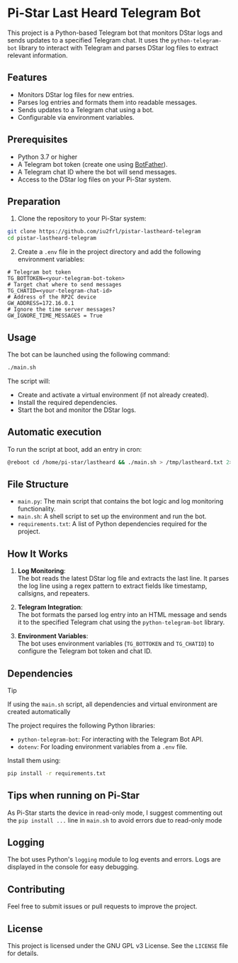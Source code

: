 # Pi-Star Last Heard Telegram Bot

This project is a Python-based Telegram bot that monitors DStar logs and sends updates to a specified Telegram chat. It uses the `python-telegram-bot` library to interact with Telegram and parses DStar log files to extract relevant information.

## Features

- Monitors DStar log files for new entries.
- Parses log entries and formats them into readable messages.
- Sends updates to a Telegram chat using a bot.
- Configurable via environment variables.

## Prerequisites

- Python 3.7 or higher
- A Telegram bot token (create one using [BotFather](https://core.telegram.org/bots#botfather)).
- A Telegram chat ID where the bot will send messages.
- Access to the DStar log files on your Pi-Star system.

## Preparation

1. Clone the repository to your Pi-Star system:

```bash
git clone https://github.com/iu2frl/pistar-lastheard-telegram
cd pistar-lastheard-telegram
```

2. Create a `.env` file in the project directory and add the following environment variables:

```env
# Telegram bot token
TG_BOTTOKEN=<your-telegram-bot-token>
# Target chat where to send messages
TG_CHATID=<your-telegram-chat-id>
# Address of the RP2C device
GW_ADDRESS=172.16.0.1
# Ignore the time server messages?
GW_IGNORE_TIME_MESSAGES = True
```

## Usage

The bot can be launched using the following command:

```bash
./main.sh
```

The script will:
- Create and activate a virtual environment (if not already created).
- Install the required dependencies.
- Start the bot and monitor the DStar logs.

## Automatic execution

To run the script at boot, add an entry in cron:

```bash
@reboot cd /home/pi-star/lastheard && ./main.sh > /tmp/lastheard.txt 2>&1
```

## File Structure

- `main.py`: The main script that contains the bot logic and log monitoring functionality.
- `main.sh`: A shell script to set up the environment and run the bot.
- `requirements.txt`: A list of Python dependencies required for the project.

## How It Works

1. **Log Monitoring**:  
    The bot reads the latest DStar log file and extracts the last line. It parses the log line using a regex pattern to extract fields like timestamp, callsigns, and repeaters.

2. **Telegram Integration**:  
    The bot formats the parsed log entry into an HTML message and sends it to the specified Telegram chat using the `python-telegram-bot` library.

3. **Environment Variables**:  
    The bot uses environment variables (`TG_BOTTOKEN` and `TG_CHATID`) to configure the Telegram bot token and chat ID.

## Dependencies

> [!TIP]
> If using the `main.sh` script, all dependencies and virtual environment are created automatically

The project requires the following Python libraries:
- `python-telegram-bot`: For interacting with the Telegram Bot API.
- `dotenv`: For loading environment variables from a `.env` file.

Install them using:

```bash
pip install -r requirements.txt
```

## Tips when running on Pi-Star

As Pi-Star starts the device in read-only mode, I suggest commenting out the `pip install ...` line in `main.sh` to avoid errors due to read-only mode

## Logging

The bot uses Python's `logging` module to log events and errors. Logs are displayed in the console for easy debugging.

## Contributing

Feel free to submit issues or pull requests to improve the project.

## License

This project is licensed under the GNU GPL v3 License. See the `LICENSE` file for details.
